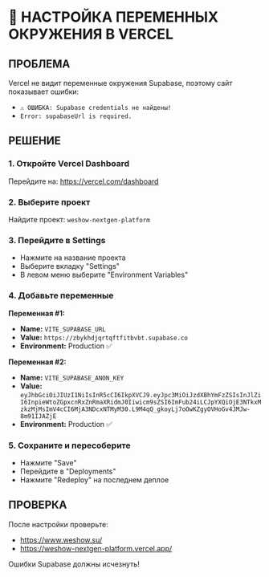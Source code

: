 # 🔑 НАСТРОЙКА ПЕРЕМЕННЫХ ОКРУЖЕНИЯ В VERCEL

## ПРОБЛЕМА
Vercel не видит переменные окружения Supabase, поэтому сайт показывает ошибки:
- `⚠️ ОШИБКА: Supabase credentials не найдены!`
- `Error: supabaseUrl is required.`

## РЕШЕНИЕ

### 1. Откройте Vercel Dashboard
Перейдите на: https://vercel.com/dashboard

### 2. Выберите проект
Найдите проект: `weshow-nextgen-platform`

### 3. Перейдите в Settings
- Нажмите на название проекта
- Выберите вкладку "Settings"
- В левом меню выберите "Environment Variables"

### 4. Добавьте переменные

**Переменная #1:**
- **Name:** `VITE_SUPABASE_URL`
- **Value:** `https://zbykhdjqrtqftfitbvbt.supabase.co`
- **Environment:** Production ✅

**Переменная #2:**
- **Name:** `VITE_SUPABASE_ANON_KEY`
- **Value:** `eyJhbGciOiJIUzI1NiIsInR5cCI6IkpXVCJ9.eyJpc3MiOiJzdXBhYmFzZSIsInJlZiI6InpieWtoZGpxcnRxZnRmaXRidmJ0Iiwicm9sZSI6ImFub24iLCJpYXQiOjE3NTkxMzkzMjMsImV4cCI6MjA3NDcxNTMyM30.L9M4qQ_gkoyLj7oOwKZgyOVHoGv4JMJw-8m91IJAZjE`
- **Environment:** Production ✅

### 5. Сохраните и пересоберите
- Нажмите "Save"
- Перейдите в "Deployments"
- Нажмите "Redeploy" на последнем деплое

## ПРОВЕРКА
После настройки проверьте:
- https://www.weshow.su/
- https://weshow-nextgen-platform.vercel.app/

Ошибки Supabase должны исчезнуть!
